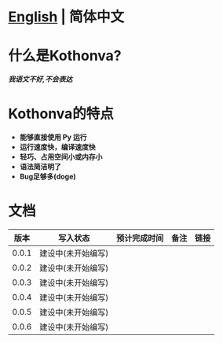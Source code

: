 # [English](https://github.com/Buelie/Kothonva) | 简体中文

# 什么是Kothonva?
***我语文不好,不会表达***

# Kothonva的特点

* **能够直接使用 Py 运行**
* **运行速度快，编译速度快**
* **轻巧、占用空间小或内存小**
* **语法简洁明了**
* **Bug足够多(doge)**

# 文档
| 版本 | 写入状态 | 预计完成时间 | 备注 | 链接 |
| --- | --- | --- | --- | --- |
| 0.0.1 | 建设中(未开始编写) |
| 0.0.2 | 建设中(未开始编写) |
| 0.0.3 | 建设中(未开始编写) |
| 0.0.4 | 建设中(未开始编写) |
| 0.0.5 | 建设中(未开始编写) |
| 0.0.6 | 建设中(未开始编写) |
